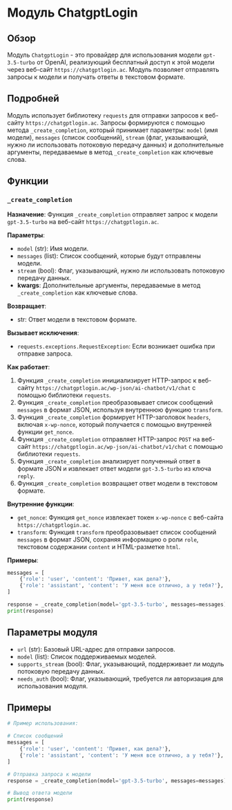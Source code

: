 # Модуль ChatgptLogin

## Обзор

Модуль `ChatgptLogin`  - это провайдер для использования модели `gpt-3.5-turbo` от OpenAI, реализующий бесплатный доступ к этой модели через веб-сайт `https://chatgptlogin.ac`. Модуль позволяет отправлять запросы к модели и получать ответы в текстовом формате.

## Подробней

Модуль использует библиотеку `requests` для отправки запросов к веб-сайту `https://chatgptlogin.ac`. Запросы  формируются  с помощью метода `_create_completion`, который принимает параметры: `model` (имя модели), `messages` (список сообщений), `stream` (флаг, указывающий, нужно ли использовать потоковую передачу данных) и дополнительные аргументы, передаваемые в метод  `_create_completion`  как ключевые слова. 

## Функции

### `_create_completion`

**Назначение**: Функция `_create_completion` отправляет запрос к модели `gpt-3.5-turbo` на веб-сайт `https://chatgptlogin.ac`.

**Параметры**:

- `model` (str): Имя модели.
- `messages` (list): Список сообщений, которые будут отправлены модели.
- `stream` (bool): Флаг, указывающий, нужно ли использовать потоковую передачу данных.
- **kwargs**: Дополнительные аргументы, передаваемые в метод  `_create_completion`  как ключевые слова.

**Возвращает**:

- str: Ответ модели в текстовом формате.

**Вызывает исключения**:

- `requests.exceptions.RequestException`:  Если возникает ошибка при отправке запроса.

**Как работает**:

1.  Функция `_create_completion`  инициализирует  HTTP-запрос к веб-сайту `https://chatgptlogin.ac/wp-json/ai-chatbot/v1/chat`  с помощью библиотеки `requests`.
2.  Функция `_create_completion`  преобразовывает список сообщений  `messages`  в формат JSON, используя внутреннюю функцию  `transform`. 
3.  Функция  `_create_completion`  формирует  HTTP-заголовок  `headers`,  включая  `x-wp-nonce`,  который  получается  с  помощью  внутренней  функции  `get_nonce`.
4.  Функция  `_create_completion`  отправляет  HTTP-запрос  `POST`  на  веб-сайт  `https://chatgptlogin.ac/wp-json/ai-chatbot/v1/chat`  с  помощью  библиотеки  `requests`.
5.  Функция  `_create_completion`  анализирует  полученный  ответ  в  формате  JSON  и  извлекает  ответ  модели  `gpt-3.5-turbo`  из  ключа  `reply`.
6.  Функция  `_create_completion`  возвращает  ответ  модели  в  текстовом  формате.

**Внутренние функции**:

-  `get_nonce`:  Функция  `get_nonce`  извлекает  токен  `x-wp-nonce`  с  веб-сайта  `https://chatgptlogin.ac`.
-  `transform`:  Функция  `transform`  преобразовывает  список  сообщений  `messages`  в  формат  JSON,  сохраняя  информацию  о  роли  `role`,  текстовом  содержании  `content`  и  HTML-разметке  `html`.

**Примеры**:

```python
messages = [
    {'role': 'user', 'content': 'Привет, как дела?'},
    {'role': 'assistant', 'content': 'У меня все отлично, а у тебя?'},
]

response = _create_completion(model='gpt-3.5-turbo', messages=messages)
print(response)
```

## Параметры модуля

- `url` (str): Базовый URL-адрес для отправки запросов.
- `model` (list): Список поддерживаемых моделей.
- `supports_stream` (bool): Флаг, указывающий, поддерживает ли модуль потоковую передачу данных.
- `needs_auth` (bool): Флаг, указывающий, требуется ли авторизация для использования модуля.

## Примеры

```python
# Пример использования:

# Список сообщений
messages = [
    {'role': 'user', 'content': 'Привет, как дела?'},
    {'role': 'assistant', 'content': 'У меня все отлично, а у тебя?'},
]

# Отправка запроса к модели
response = _create_completion(model='gpt-3.5-turbo', messages=messages)

# Вывод ответа модели
print(response)
```